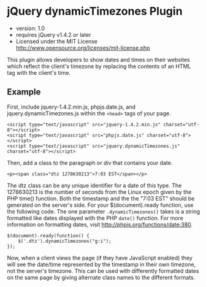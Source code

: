 jQuery dynamicTimezones Plugin
============================== 
- version: 1.0
- requires jQuery v1.4.2 or later
- Licensed under the MIT License http://www.opensource.org/licenses/mit-license.php

This plugin allows developers to show dates and times on their websites which reflect the client's timezone by replacing the contents of an HTML tag with the client's time.

## Example

First, include jquery-1.4.2.min.js, phpjs.date.js, and jquery.dynamicTimezones.js within the `<head>` tags of your page.
```
<script type="text/javascript" src="jquery-1.4.2.min.js" charset="utf-8"></script>
<script type="text/javascript" src="phpjs.date.js" charset="utf-8"></script>
<script type="text/javascript" src="jquery.dynamicTimezones.js" charset="utf-8"></script>
```

Then, add a class to the paragraph or div that contains your date.
```
<p><span class="dtz 1278630213">7:03 EST</span></p>
```

The dtz class can be any unique identifier for a date of this type. The 1278630213 is the number of seconds from the Linux epoch given by the PHP time() function. Both the timestamp and the the "7:03 EST" should be generated on the server's side. For your $(document).ready function, use the following code. The one parameter `.dynamicTimezones()` takes is a string formatted like dates displayed with the PHP `date()` function. For more information on formatting dates, visit http://phpjs.org/functions/date:380.
```
$(document).ready(function() {
	$('.dtz').dynamicTimezones("g:i");
});
```

Now, when a client views the page (if they have JavaScript enabled) they will see the date/time represented by the timestamp in their own timezone, not the server's timezone. This can be used with differently formatted dates on the same page by giving alternate class names to the different formats.
